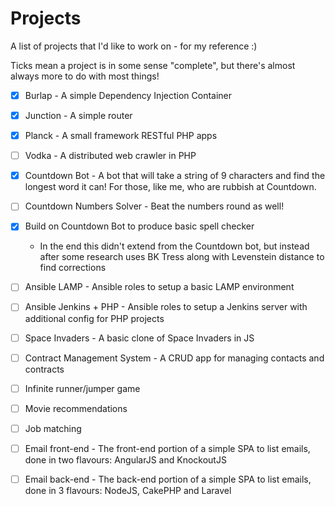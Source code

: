 # Projects

A list of projects that I'd like to work on - for my reference :)

Ticks mean a project is in some sense "complete", but there's almost always more to do with most things!

- [x] Burlap - A simple Dependency Injection Container
- [x] Junction - A simple router
- [x] Planck - A small framework RESTful PHP apps
- [ ] Vodka - A distributed web crawler in PHP
- [x] Countdown Bot - A bot that will take a string of 9 characters and find the longest word it can! For those, like me, who are rubbish at Countdown.
- [ ] Countdown Numbers Solver - Beat the numbers round as well! 
- [x] Build on Countdown Bot to produce basic spell checker
  - In the end this didn't extend from the Countdown bot, but instead after some research uses BK Tress along with Levenstein distance to find corrections
- [ ] Ansible LAMP - Ansible roles to setup a basic LAMP environment
- [ ] Ansible Jenkins + PHP - Ansible roles to setup a Jenkins server with additional config for PHP projects
- [ ] Space Invaders - A basic clone of Space Invaders in JS
- [ ] Contract Management System - A CRUD app for managing contacts and contracts
- [ ] Infinite runner/jumper game
- [ ] Movie recommendations
- [ ] Job matching
- [ ] Email front-end - The front-end portion of a simple SPA to list emails, done in two flavours: AngularJS and KnockoutJS
- [ ] Email back-end - The back-end portion of a simple SPA to list emails, done in 3 flavours: NodeJS, CakePHP and Laravel


